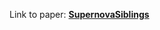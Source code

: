 Link to paper: [**SupernovaSiblings**](https://ui.adsabs.harvard.edu/abs/2022arXiv220910558W/abstract)
